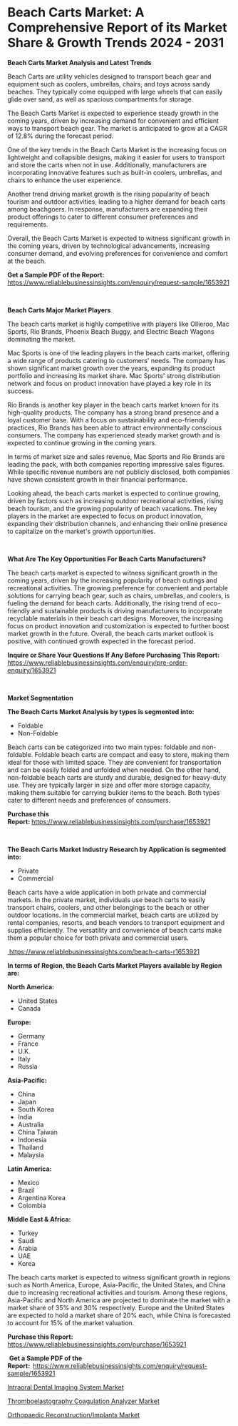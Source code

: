 <p><h1>Beach Carts Market: A Comprehensive Report of its Market Share & Growth Trends 2024 - 2031</h1></p><p><strong>Beach Carts Market Analysis and Latest Trends</strong></p>
<p><p>Beach Carts are utility vehicles designed to transport beach gear and equipment such as coolers, umbrellas, chairs, and toys across sandy beaches. They typically come equipped with large wheels that can easily glide over sand, as well as spacious compartments for storage.</p><p>The Beach Carts Market is expected to experience steady growth in the coming years, driven by increasing demand for convenient and efficient ways to transport beach gear. The market is anticipated to grow at a CAGR of 12.8% during the forecast period.</p><p>One of the key trends in the Beach Carts Market is the increasing focus on lightweight and collapsible designs, making it easier for users to transport and store the carts when not in use. Additionally, manufacturers are incorporating innovative features such as built-in coolers, umbrellas, and chairs to enhance the user experience.</p><p>Another trend driving market growth is the rising popularity of beach tourism and outdoor activities, leading to a higher demand for beach carts among beachgoers. In response, manufacturers are expanding their product offerings to cater to different consumer preferences and requirements.</p><p>Overall, the Beach Carts Market is expected to witness significant growth in the coming years, driven by technological advancements, increasing consumer demand, and evolving preferences for convenience and comfort at the beach.</p></p>
<p><strong>Get a Sample PDF of the Report:&nbsp;</strong> <a href="https://www.reliablebusinessinsights.com/enquiry/request-sample/1653921">https://www.reliablebusinessinsights.com/enquiry/request-sample/1653921</a></p>
<p>&nbsp;</p>
<p><strong>Beach Carts Major Market Players</strong></p>
<p><p>The beach carts market is highly competitive with players like Ollieroo, Mac Sports, Rio Brands, Phoenix Beach Buggy, and Electric Beach Wagons dominating the market.</p><p>Mac Sports is one of the leading players in the beach carts market, offering a wide range of products catering to customers' needs. The company has shown significant market growth over the years, expanding its product portfolio and increasing its market share. Mac Sports' strong distribution network and focus on product innovation have played a key role in its success.</p><p>Rio Brands is another key player in the beach carts market known for its high-quality products. The company has a strong brand presence and a loyal customer base. With a focus on sustainability and eco-friendly practices, Rio Brands has been able to attract environmentally conscious consumers. The company has experienced steady market growth and is expected to continue growing in the coming years.</p><p>In terms of market size and sales revenue, Mac Sports and Rio Brands are leading the pack, with both companies reporting impressive sales figures. While specific revenue numbers are not publicly disclosed, both companies have shown consistent growth in their financial performance.</p><p>Looking ahead, the beach carts market is expected to continue growing, driven by factors such as increasing outdoor recreational activities, rising beach tourism, and the growing popularity of beach vacations. The key players in the market are expected to focus on product innovation, expanding their distribution channels, and enhancing their online presence to capitalize on the market's growth opportunities.</p></p>
<p>&nbsp;</p>
<p><strong>What Are The Key Opportunities For Beach Carts Manufacturers?</strong></p>
<p><p>The beach carts market is expected to witness significant growth in the coming years, driven by the increasing popularity of beach outings and recreational activities. The growing preference for convenient and portable solutions for carrying beach gear, such as chairs, umbrellas, and coolers, is fueling the demand for beach carts. Additionally, the rising trend of eco-friendly and sustainable products is driving manufacturers to incorporate recyclable materials in their beach cart designs. Moreover, the increasing focus on product innovation and customization is expected to further boost market growth in the future. Overall, the beach carts market outlook is positive, with continued growth expected in the forecast period.</p></p>
<p><strong>Inquire or Share Your Questions If Any Before Purchasing This Report:</strong> <a href="https://www.reliablebusinessinsights.com/enquiry/pre-order-enquiry/1653921">https://www.reliablebusinessinsights.com/enquiry/pre-order-enquiry/1653921</a></p>
<p>&nbsp;</p>
<p><strong>Market Segmentation</strong></p>
<p><strong>The Beach Carts Market Analysis by types is segmented into:</strong></p>
<p><ul><li>Foldable</li><li>Non-Foldable</li></ul></p>
<p><p>Beach carts can be categorized into two main types: foldable and non-foldable. Foldable beach carts are compact and easy to store, making them ideal for those with limited space. They are convenient for transportation and can be easily folded and unfolded when needed. On the other hand, non-foldable beach carts are sturdy and durable, designed for heavy-duty use. They are typically larger in size and offer more storage capacity, making them suitable for carrying bulkier items to the beach. Both types cater to different needs and preferences of consumers.</p></p>
<p><strong>Purchase this Report:&nbsp;</strong><a href="https://www.reliablebusinessinsights.com/purchase/1653921">https://www.reliablebusinessinsights.com/purchase/1653921</a></p>
<p>&nbsp;</p>
<p><strong>The Beach Carts Market Industry Research by Application is segmented into:</strong></p>
<p><ul><li>Private</li><li>Commercial</li></ul></p>
<p><p>Beach carts have a wide application in both private and commercial markets. In the private market, individuals use beach carts to easily transport chairs, coolers, and other belongings to the beach or other outdoor locations. In the commercial market, beach carts are utilized by rental companies, resorts, and beach vendors to transport equipment and supplies efficiently. The versatility and convenience of beach carts make them a popular choice for both private and commercial users.</p></p>
<p><a href="https://www.reliablebusinessinsights.com/beach-carts-r1653921">&nbsp;https://www.reliablebusinessinsights.com/beach-carts-r1653921</a></p>
<p><strong>In terms of Region, the Beach Carts Market Players available by Region are:</strong></p>
<p>
    <p> <strong> North America: </strong>
        <ul>
            <li>United States</li>
            <li>Canada</li>
        </ul>
        </p> 
    <p> <strong> Europe: </strong>
        <ul>
            <li>Germany</li>
            <li>France</li>
            <li>U.K.</li>
            <li>Italy</li>
            <li>Russia</li>
        </ul>
        </p> 
    <p> <strong> Asia-Pacific: </strong>
        <ul>
            <li>China</li>
            <li>Japan</li>
            <li>South Korea</li>
            <li>India</li>
            <li>Australia</li>
            <li>China Taiwan</li>
            <li>Indonesia</li>
            <li>Thailand</li>
            <li>Malaysia</li>
        </ul>
        </p> 
    <p> <strong> Latin America: </strong>
        <ul>
            <li>Mexico</li>
            <li>Brazil</li>
            <li>Argentina Korea</li>
            <li>Colombia</li>
        </ul>
        </p> 
    <p> <strong> Middle East & Africa: </strong>
        <ul>
            <li>Turkey</li>
            <li>Saudi</li>
            <li>Arabia</li>
            <li>UAE</li>
            <li>Korea</li>
        </ul>
    </p>
    </p>
<p><p>The beach carts market is expected to witness significant growth in regions such as North America, Europe, Asia-Pacific, the United States, and China due to increasing recreational activities and tourism. Among these regions, Asia-Pacific and North America are projected to dominate the market with a market share of 35% and 30% respectively. Europe and the United States are expected to hold a market share of 20% each, while China is forecasted to account for 15% of the market valuation.</p></p>
<p><strong>Purchase this Report: </strong><a href="https://www.reliablebusinessinsights.com/purchase/1653921">https://www.reliablebusinessinsights.com/purchase/1653921</a></p>
<p>&nbsp;<strong>Get a Sample PDF of the Report:&nbsp;&nbsp;</strong><a href="https://www.reliablebusinessinsights.com/enquiry/request-sample/1653921">https://www.reliablebusinessinsights.com/enquiry/request-sample/1653921</a></p>
<p><strong></strong></p>
<p><p><a href="https://github.com/JeanneSawayn2023/Market-Research-Report-List-1/blob/main/intraoral-dental-imaging-system-market.md">Intraoral Dental Imaging System Market</a></p><p><a href="https://github.com/mdmisese/Market-Research-Report-List-1/blob/main/thromboelastography-coagulation-analyzer-market.md">Thromboelastography Coagulation Analyzer Market</a></p><p><a href="https://github.com/Whitneyboyettebo9kiw7yr13/Market-Research-Report-List-3/blob/main/orthopaedic-reconstructionimplants-market.md">Orthopaedic Reconstruction/Implants Market</a></p></p>